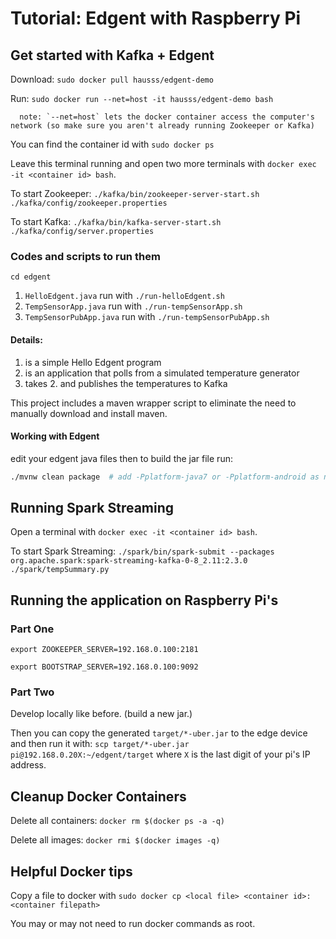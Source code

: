 # Tutorial: Edgent with Raspberry Pi

## Get started with Kafka + Edgent
Download: `sudo docker pull hausss/edgent-demo`

Run: `sudo docker run --net=host -it hausss/edgent-demo bash`

      note: `--net=host` lets the docker container access the computer's network (so make sure you aren't already running Zookeeper or Kafka)

You can find the container id with ```sudo docker ps``` 

Leave this terminal running and open two more terminals with ```docker exec -it <container id> bash```.

To start Zookeeper: `./kafka/bin/zookeeper-server-start.sh ./kafka/config/zookeeper.properties`

To start Kafka: `./kafka/bin/kafka-server-start.sh ./kafka/config/server.properties`


### Codes and scripts to run them 
`cd edgent`

1. `HelloEdgent.java` run with `./run-helloEdgent.sh`
2. `TempSensorApp.java` run with `./run-tempSensorApp.sh`
3. `TempSensorPubApp.java` run with `./run-tempSensorPubApp.sh`


#### Details:
1. is a simple Hello Edgent program
2. is an application that polls from a simulated temperature generator
3. takes 2. and publishes the temperatures to Kafka

This project includes a maven wrapper script to eliminate the need to
manually download and install maven.


#### Working with Edgent
edit your edgent java files then to build the jar file run:
```sh
./mvnw clean package  # add -Pplatform-java7 or -Pplatform-android as needed
```

## Running Spark Streaming

Open a terminal with ```docker exec -it <container id> bash```.

To start Spark Streaming: `./spark/bin/spark-submit --packages org.apache.spark:spark-streaming-kafka-0-8_2.11:2.3.0 ./spark/tempSummary.py`


## Running the application on Raspberry Pi's
### Part One

`export ZOOKEEPER_SERVER=192.168.0.100:2181`

`export BOOTSTRAP_SERVER=192.168.0.100:9092`

### Part Two
Develop locally like before. (build a new jar.)

Then you can copy the generated `target/*-uber.jar` to the edge device and then run it with: `scp target/*-uber.jar pi@192.168.0.20X:~/edgent/target` where `X` is the last digit of your pi's IP address.


## Cleanup Docker Containers
Delete all containers: ```docker rm $(docker ps -a -q)```

Delete all images: ```docker rmi $(docker images -q)```


## Helpful Docker tips
Copy a file to docker with ```sudo docker cp <local file> <container id>:<container filepath>```
   
You may or may not need to run docker commands as root. 
